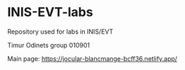 # INIS-EVT-labs
Repository used for labs in INIS/EVT

Timur Odinets 
group 010901

Main page: https://jocular-blancmange-bcff36.netlify.app/
